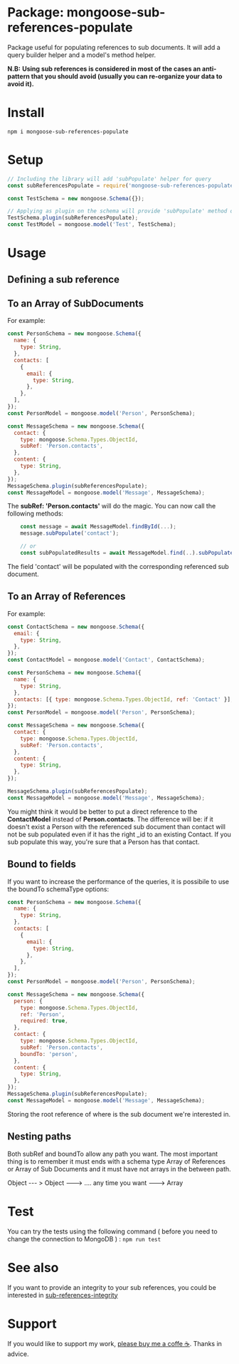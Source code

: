 # Package: mongoose-sub-references-populate

Package useful for populating references to sub documents.
It will add a query builder helper and a model's method helper.

**N.B:**
**Using sub references is considered in most of the cases an anti-pattern that you should avoid (usually you can re-organize your data to avoid it).**

# Install

```shell
npm i mongoose-sub-references-populate
```

# Setup

```js
// Including the library will add 'subPopulate' helper for query
const subReferencesPopulate = require('mongoose-sub-references-populate');

const TestSchema = new mongoose.Schema({});

// Applying as plugin on the schema will provide 'subPopulate' method on the model
TestSchema.plugin(subReferencesPopulate);
const TestModel = mongoose.model('Test', TestSchema);
```

# Usage

## Defining a sub reference

## To an Array of SubDocuments

For example:

```js
const PersonSchema = new mongoose.Schema({
  name: {
    type: String,
  },
  contacts: [
    {
      email: {
        type: String,
      },
    },
  ],
});
const PersonModel = mongoose.model('Person', PersonSchema);

const MessageSchema = new mongoose.Schema({
  contact: {
    type: mongoose.Schema.Types.ObjectId,
    subRef: 'Person.contacts',
  },
  content: {
    type: String,
  },
});
MessageSchema.plugin(subReferencesPopulate);
const MessageModel = mongoose.model('Message', MessageSchema);
```

The **subRef: 'Person.contacts'** will do the magic.
You can now call the following methods:

```js
    const message = await MessageModel.findById(...);
    message.subPopulate('contact');

    // or
    const subPopulatedResults = await MessageModel.find(..).subPopulate('contact');
```

The field 'contact' will be populated with the corresponding referenced sub document.

## To an Array of References

For example:

```js
const ContactSchema = new mongoose.Schema({
  email: {
    type: String,
  },
});
const ContactModel = mongoose.model('Contact', ContactSchema);

const PersonSchema = new mongoose.Schema({
  name: {
    type: String,
  },
  contacts: [{ type: mongoose.Schema.Types.ObjectId, ref: 'Contact' }],
});
const PersonModel = mongoose.model('Person', PersonSchema);

const MessageSchema = new mongoose.Schema({
  contact: {
    type: mongoose.Schema.Types.ObjectId,
    subRef: 'Person.contacts',
  },
  content: {
    type: String,
  },
});

MessageSchema.plugin(subReferencesPopulate);
const MessageModel = mongoose.model('Message', MessageSchema);
```

You might think it would be better to put a direct reference to the **ContactModel** instead of **Person.contacts**. The difference will be: if it doesn't exist a Person with the referenced sub document than contact will not be sub populated even if it has the right \_id to an existing Contact. If you sub populate this way, you're sure that a Person has that contact.

## Bound to fields

If you want to increase the performance of the queries, it is possibile to use the boundTo schemaType options:

```js
const PersonSchema = new mongoose.Schema({
  name: {
    type: String,
  },
  contacts: [
    {
      email: {
        type: String,
      },
    },
  ],
});
const PersonModel = mongoose.model('Person', PersonSchema);

const MessageSchema = new mongoose.Schema({
  person: {
    type: mongoose.Schema.Types.ObjectId,
    ref: 'Person',
    required: true,
  },
  contact: {
    type: mongoose.Schema.Types.ObjectId,
    subRef: 'Person.contacts',
    boundTo: 'person',
  },
  content: {
    type: String,
  },
});
MessageSchema.plugin(subReferencesPopulate);
const MessageModel = mongoose.model('Message', MessageSchema);
```

Storing the root reference of where is the sub document we're interested in.

## Nesting paths

Both subRef and boundTo allow any path you want. The most important thing is to remember it must ends with a schema type Array of References or Array of Sub Documents and it must have not arrays in the between path.

Object --- > Object ---> .... any time you want ---> Array

# Test

You can try the tests using the following command ( before you need to change the connection to MongoDB ) :
`npm run test`

# See also

If you want to provide an integrity to your sub references, you could be interested in [sub-references-integrity](https://github.com/QuantumGlitch/mongoose-sub-references-integrity)

# Support

If you would like to support my work, [please buy me a coffe ☕](https://www.paypal.com/cgi-bin/webscr?cmd=_s-xclick&hosted_button_id=HRVBJMSU9CQXW).
Thanks in advice.
